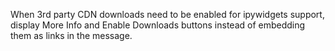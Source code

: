 When 3rd party CDN downloads need to be enabled for ipywidgets support, display More Info and Enable Downloads buttons instead of embedding them as links in the message.